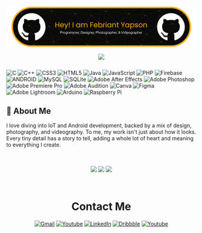 ![Header](./banner.png)

<div align="center">
  <img src="https://profile-counter.glitch.me/YohanesRian/count.svg?"  />
</div>

###


![C](https://img.shields.io/badge/c-%2300599C.svg?style=for-the-badge&logo=c&logoColor=white) ![C++](https://img.shields.io/badge/c++-%2300599C.svg?style=for-the-badge&logo=c%2B%2B&logoColor=white) ![CSS3](https://img.shields.io/badge/css3-%231572B6.svg?style=for-the-badge&logo=css3&logoColor=white) ![HTML5](https://img.shields.io/badge/html5-%23E34F26.svg?style=for-the-badge&logo=html5&logoColor=white) ![Java](https://img.shields.io/badge/java-%23ED8B00.svg?style=for-the-badge&logo=java&logoColor=white) ![JavaScript](https://img.shields.io/badge/javascript-%23323330.svg?style=for-the-badge&logo=javascript&logoColor=%23F7DF1E) ![PHP](https://img.shields.io/badge/php-%23777BB4.svg?style=for-the-badge&logo=php&logoColor=white) ![Firebase](https://img.shields.io/badge/firebase-%23039BE5.svg?style=for-the-badge&logo=firebase) ![ANDROID](https://img.shields.io/badge/android-%2320232a.svg?style=for-the-badge&logo=android&logoColor=%a4c639) ![MySQL](https://img.shields.io/badge/mysql-%2300f.svg?style=for-the-badge&logo=mysql&logoColor=white) ![SQLite](https://img.shields.io/badge/sqlite-%2307405e.svg?style=for-the-badge&logo=sqlite&logoColor=white) ![Adobe After Effects](https://img.shields.io/badge/Adobe%20After%20Effects-9999FF.svg?style=for-the-badge&logo=Adobe%20After%20Effects&logoColor=white) ![Adobe Photoshop](https://img.shields.io/badge/adobephotoshop-%2331A8FF.svg?style=for-the-badge&logo=adobephotoshop&logoColor=white) ![Adobe Premiere Pro](https://img.shields.io/badge/Adobe%20Premiere%20Pro-9999FF.svg?style=for-the-badge&logo=Adobe%20Premiere%20Pro&logoColor=white) ![Adobe Audition](https://img.shields.io/badge/Adobe%20Audition-9999FF.svg?style=for-the-badge&logo=Adobe%20Audition&logoColor=white) ![Canva](https://img.shields.io/badge/Canva-%2300C4CC.svg?style=for-the-badge&logo=Canva&logoColor=white) 	![Figma](https://img.shields.io/badge/figma-%23F24E1E.svg?style=for-the-badge&logo=figma&logoColor=white) ![Adobe Lightroom](https://img.shields.io/badge/Adobe%20Lightroom-31A8FF.svg?style=for-the-badge&logo=Adobe%20Lightroom&logoColor=white) ![Arduino](https://img.shields.io/badge/-Arduino-00979D?style=for-the-badge&logo=Arduino&logoColor=white) ![Raspberry Pi](https://img.shields.io/badge/-RaspberryPi-C51A4A?style=for-the-badge&logo=Raspberry-Pi)

## 🚀 About Me
I love diving into IoT and Android development, backed by a mix of design, photography, and videography. To me, my work isn't just about how it looks. Every tiny detail has a story to tell, adding a whole lot of heart and meaning to everything I create.
</br></br></br>

<p align="center">
  <img src="http://github-profile-summary-cards.vercel.app/api/cards/stats?username=YohanesRian&theme=2077" width="33%">
  <img src="http://github-profile-summary-cards.vercel.app/api/cards/most-commit-language?username=YohanesRian&theme=2077" width="33%">
  <img src="http://github-profile-summary-cards.vercel.app/api/cards/repos-per-language?username=YohanesRian&theme=2077" width="33%">
</p>
</br>


<h1 align="center"> Contact Me</h1>
<p align="center">  
  <a href="https://mail.google.com/mail/?view=cm&tf=1&fs=1&to=yohanes.yapson@gmail.com" rel="noopener noreferrer" target="blank"><img align="center" src="https://img.icons8.com/fluency-systems-regular/48/EAA100/gmail.png" alt="Gmail" height="48" width="48" /></a>
  <a href="https://www.instagram.com/yohanes_yapson" rel="noopener noreferrer" target="blank"><img align="center" src="https://img.icons8.com/fluency-systems-regular/48/EAA100/instagram-new--v1.png" alt="Youtube" height="48" width="48" /></a>
  <a href="https://www.linkedin.com/in/febriant-yapson-6a8b16216" rel="noopener noreferrer" target="blank"><img align="center" src="https://img.icons8.com/fluency-systems-regular/48/EAA100/linkedin.png" alt="LinkedIn" height="48" width="48" /></a>
  <a href="https://dribbble.com/YYRian" rel="noopener noreferrer" target="blank"><img align="center" src="https://img.icons8.com/fluency-systems-regular/48/EAA100/dribbble.png" alt="Dribbble" height="48" width="48" /></a>
  <a href="https://www.youtube.com/@febriantyapson07" rel="noopener noreferrer" target="blank"><img align="center" src="https://img.icons8.com/fluency-systems-regular/48/EAA100/youtube-play.png" alt="Youtube" height="48" width="48" /></a>
</p>
